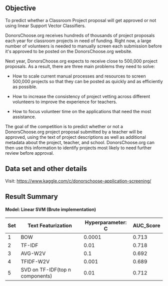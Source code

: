 ## Objective
To predict whether a Classroom Project proposal will get approved or not using linear Support Vector Classifiers. 

DonorsChoose.org receives hundreds of thousands of project proposals each year for classroom projects in need of funding. Right now, a large number of volunteers is needed to manually screen each submission before it's approved to be posted on the DonorsChoose.org website.

Next year, DonorsChoose.org expects to receive close to 500,000 project proposals. As a result, there are three main problems they need to solve:

* How to scale current manual processes and resources to screen 500,000 projects so that they can be posted as quickly and as efficiently as possible.

* How to increase the consistency of project vetting across different volunteers to improve the experience for teachers.

* How to focus volunteer time on the applications that need the most assistance.

The goal of the competition is to predict whether or not a DonorsChoose.org project proposal submitted by a teacher will be approved, using the text of project descriptions as well as additional metadata about the project, teacher, and school. DonorsChoose.org can then use this information to identify projects most likely to need further review before approval.  

## Data set and other details 

Visit: https://www.kaggle.com/c/donorschoose-application-screening/

## Result Summary

#### Model: Linear SVM (Brute implementation) 

| Set |  Text Featurization |   Hyperparameter: C | AUC_Score |
|-----|---------------------|------------------|-----------|
|  1  |         BOW         |       0.0001      |   0.713   |
|  2  |        TF-IDF       |        0.01       |   0.718   |
|  3  |       AVG-W2V       |         0.1        |   0.692   |
|  4  |      TFIDF-W2V      |       0.001       |   0.689   |
|  5  |    SVD on TF-IDF(top n components)   |        0.01       |   0.712   |  
            

